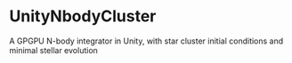 # UnityNbodyCluster
A GPGPU N-body integrator in Unity, with star cluster initial conditions and minimal stellar evolution
